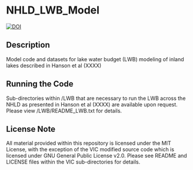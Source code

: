 # NHLD_LWB_Model
[![DOI](https://zenodo.org/badge/138641056.svg)](https://zenodo.org/badge/latestdoi/138641056)

## Description
Model code and datasets for lake water budget (LWB) modeling of inland lakes described in Hanson et al (XXXX)

## Running the Code
Sub-directories within /LWB that are necessary to run the LWB across the NHLD as presented in Hanson et al (XXXX) are available upon request. Please view /LWB/README_LWB.txt for details.

## License Note
All material provided within this repository is licensed under the MIT License, with the exception of the VIC modified source code which is licensed under GNU General Public License v2.0. Please see README and LICENSE files within the VIC sub-directories for details.  
 

